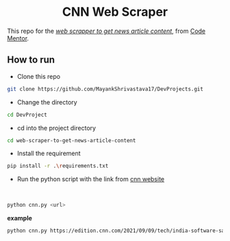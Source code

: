 <div align="center"><h1>CNN Web Scraper</h1></div>

This repo for the *[web scrapper to get news article content](https://www.codementor.io/projects/tool/web-scraper-to-get-news-article-content-atx32d46qe/get-started)*, from [Code Mentor](https://www.codementor.io/).

## How to run 

- Clone this repo 
```bash
git clone https://github.com/MayankShrivastava17/DevProjects.git
```
- Change the directory 
```bash
cd DevProject
```
- cd into the project directory
```bash
cd web-scraper-to-get-news-article-content
```
- Install the requirement
```bash
pip install -r .\requirements.txt
```
- Run the python script with the link from [cnn website](https://edition.cnn.com/)
<br>

```bash
python cnn.py <url>
```

**example**

```bash
python cnn.py https://edition.cnn.com/2021/09/09/tech/india-software-saas-intl-hnk/index.html
```
